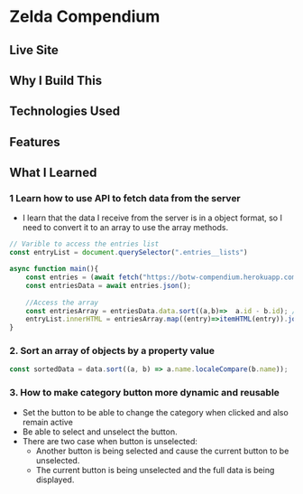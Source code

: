 # Zelda Compendium

## Live Site


## Why I Build This

## Technologies Used

## Features

## What I Learned
### 1 Learn how to use API to fetch data from the server
- I learn that the data I receive from the server is in a object format, so I need to convert it to an array to use the array methods.
```javascript
// Varible to access the entries list
const entryList = document.querySelector(".entries__lists")

async function main(){
    const entries = (await fetch("https://botw-compendium.herokuapp.com/api/v3/compendium/all"));
    const entriesData = await entries.json();
    
    //Access the array
    const entriesArray = entriesData.data.sort((a,b)=>  a.id - b.id); //Sort  array in order
    entryList.innerHTML = entriesArray.map((entry)=>itemHTML(entry)).join("");
}
```

### 2. Sort an array of objects by a property value
```javascript
const sortedData = data.sort((a, b) => a.name.localeCompare(b.name));
```

### 3. How to make category button more dynamic and reusable
- Set the button to be able to change the category when clicked and also remain active
- Be able to select and unselect the button.
- There are two case when button is unselected:
    - Another button is being selected and cause the current button to be unselected.
    - The current button is being unselected and the full data is being displayed. 
```javascript